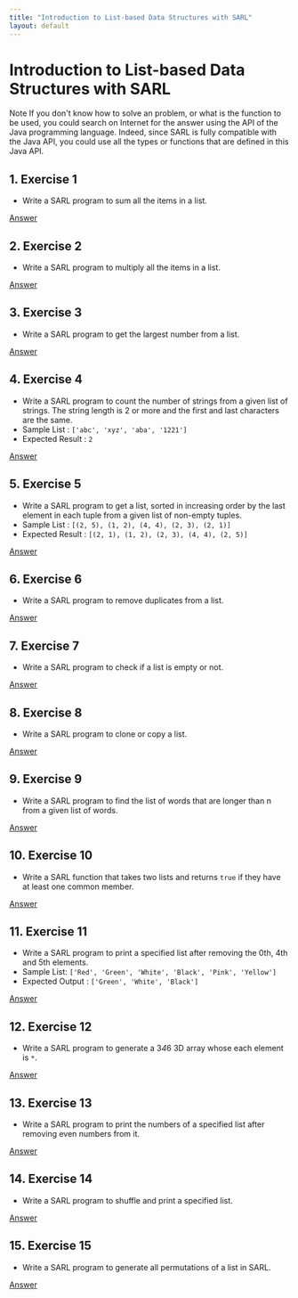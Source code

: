 ```yaml
---
title: "Introduction to List-based Data Structures with SARL"
layout: default
---
```


# Introduction to List-based Data Structures with SARL

<script>
function exerciseToggle(id) {
    var x = document.getElementById('exercise' + id.toString());
    if (x.style.display === "none") {
        x.style.display = "block";
    } else {
        x.style.display = "none";
    }
}
</script>

<p markdown="1"><span class="label label-info">Note</span> If you don't know how to solve an problem, or what is the function to be used, you could search on Internet for the answer using the API of the Java programming language. Indeed, since SARL is fully compatible with the Java API, you could use all the types or functions that are defined in this Java API.</p>

## 1. Exercise 1

* Write a SARL program to sum all the items in a list.

<a href="javascript:exerciseToggle(1)">Answer</a>
<div id="exercise1" style="display:none;">
Two answers are possible. Answer #1 is:
<pre><code class="language-sarl">
import java.util.List
class Solution1 {
	static def sum(list : List<? extends Number>) : Number {
		var s = 0.0
		for (e : list) {
			s += e
		}
		return s
	}
}
</code></pre>

Answer #2 is:
<pre><code class="language-sarl">
import java.util.List
class Solution2 {
	static def sum(list : List<? extends Number>) : Number {
		list.reduce[accumulator, current | accumulator.doubleValue + current.doubleValue]
	}
}
</code></pre>

</div>

## 2. Exercise 2

* Write a SARL program to multiply all the items in a list.

<a href="javascript:exerciseToggle(2)">Answer</a>
<div id="exercise2" style="display:none;">
Two answers are possible. Answer #1 is:
<pre><code class="language-sarl">
import java.util.List	
class Solution1 {
	static def mul(list : List<? extends Number>) : Number {
		var s = 0.0
		for (e : list) {
			s *= e
		}
		return s
	}
}
</code></pre>

Answer #2 is:
<pre><code class="language-sarl">
import java.util.List	
class Solution2 {
	static def mul(list : List<? extends Number>) : Number {
		list.reduce[accumulator, current | accumulator.doubleValue * current.doubleValue]
	}
}
</code></pre>

</div>

## 3. Exercise 3

* Write a SARL program to get the largest number from a list.

<a href="javascript:exerciseToggle(3)">Answer</a>
<div id="exercise3" style="display:none;">
Two answers are possible. Answer #1 is:
<pre><code class="language-sarl">
import java.util.List	
class Solution1 {
	static def maxValue(list : List<? extends Number>) : Number {
		var m : Number = null
		for (e : list) {
			if (m === null || m < e) {
				m = e
			}
		}
		return m
	}
}
</code></pre>

Answer #2 is:
<pre><code class="language-sarl">
import java.util.List
class Solution2 {
	static def maxValue(list : List<? extends Number>) : Number {
		list.max[a, b | a <=> b]
	}
}
</code></pre>

</div>

## 4. Exercise 4

* Write a SARL program to count the number of strings from a given list of strings. The string length is 2 or more and the first and last characters are the same.
* Sample List : `['abc', 'xyz', 'aba', '1221']`
* Expected Result : `2`

<a href="javascript:exerciseToggle(4)">Answer</a>
<div id="exercise4" style="display:none;">
Two answers are possible. Answer #1 is:
<pre><code class="language-sarl">
import java.util.List	
class Solution1 {
	static var original = #['abc', 'xyz', 'aba', '1221']
	static def countStrings(list : List<String>) : int {
		var n = 0
		for (s : list) {
			if (s.length >= 2 && s.charAt(0) == s.charAt(s.length - 1)) {
				n++
			}
		}
		return n
	}
	static def main : void {
		println(countStrings(original))
	}
}
</code></pre>

Answer #2 is:
<pre><code class="language-sarl">
import java.util.List
class Solution2 {
	static var original = #['abc', 'xyz', 'aba', '1221']
	static def countStrings(list : List<String>) : int {
		list.filter[it.length >= 2 && it.charAt(0) == it.charAt(it.length - 1)].size
	}
	static def main : void {
		println(countStrings(original))
	}
}
</code></pre>

</div>

## 5. Exercise 5

* Write a SARL program to get a list, sorted in increasing order by the last element in each tuple from a given list of non-empty tuples.
* Sample List : `[(2, 5), (1, 2), (4, 4), (2, 3), (2, 1)]`
* Expected Result : `[(2, 1), (1, 2), (2, 3), (4, 4), (2, 5)]`

<a href="javascript:exerciseToggle(5)">Answer</a>
<div id="exercise5" style="display:none;">
<pre><code class="language-sarl">
import java.util.List	
class Solution {
	static var original = #[#[2, 5], #[1, 2], #[4, 4], #[2, 3], #[2, 1]]
	static def main : void {
		var result = original.sortWith[a, b | 
			a.get(1) <=> b.get(1)
		]
		println(result)
	}
}
</code></pre>

</div>

## 6. Exercise 6

* Write a SARL program to remove duplicates from a list.

<a href="javascript:exerciseToggle(6)">Answer</a>
<div id="exercise6" style="display:none;">
<pre><code class="language-sarl">
import java.util.List	
class Solution {
	static def remove_duplicates(list : List<?>) {
		var result = newArrayList
		for (e : list) {
			if (!result.contains(e)) {
				result += e
			}
		}
		return result
	}
}
</code></pre>

</div>

## 7. Exercise 7

* Write a SARL program to check if a list is empty or not.

<a href="javascript:exerciseToggle(7)">Answer</a>
<div id="exercise7" style="display:none;">
<pre><code class="language-sarl">
import java.util.List	
class Solution {
	static def enquiry(list : List<?>) {
		list.size === 0
	}
}
</code></pre>

</div>

## 8. Exercise 8

* Write a SARL program to clone or copy a list.

<a href="javascript:exerciseToggle(8)">Answer</a>
<div id="exercise8" style="display:none;">
<pre><code class="language-sarl">
import java.util.List	
class Solution {
	static def copy(list : List<?>) {
		var cp = newArrayList
		cp.addAll(list)
		return cp
	}
}
</code></pre>

</div>

## 9. Exercise 9

* Write a SARL program to find the list of words that are longer than n from a given list of words.

<a href="javascript:exerciseToggle(9)">Answer</a>
<div id="exercise9" style="display:none;">
Two answers are possible. Answer #1 is:
<pre><code class="language-sarl">
import java.util.List
class Solution1 {
	static def words(list : List<String>, n : int) {
		var cp = newArrayList
		for (e : list) {
			if (e.length > n) {
				cp += e
			}
		}
		return cp
	}
}
</code></pre>

Answer #2 is:
<pre><code class="language-sarl">
import java.util.List
class Solution2 {
	static def words(list : List<String>, n : int) {
		list.filter[it.length > n].toList
	}
}
</code></pre>

</div>

## 10. Exercise 10

* Write a SARL function that takes two lists and returns `true` if they have at least one common member.

<a href="javascript:exerciseToggle(10)">Answer</a>
<div id="exercise10" style="display:none;">
Two answers are possible. Answer #1 is:
<pre><code class="language-sarl">
import java.util.List	
class Solution1 {
	static def common(list1 : List<?>, list2 : List<?>) {
		for (e : list1) {
			if (list2.contains(e)) {
				return true
			}
		}
		return false
	}
}
</code></pre>

Answer #2 is:
<pre><code class="language-sarl">
import java.util.List
class Solution2 {
	static def words(list1 : List<String>, list2 : List<?>) {
		list1.exists[list2.contains(it)]
	}
}
</code></pre>

</div>

## 11. Exercise 11

* Write a SARL program to print a specified list after removing the 0th, 4th and 5th elements.
* Sample List: `['Red', 'Green', 'White', 'Black', 'Pink', 'Yellow']`
* Expected Output : `['Green', 'White', 'Black']`

<a href="javascript:exerciseToggle(11)">Answer</a>
<div id="exercise11" style="display:none;">
<pre><code class="language-sarl">
class Solution {
	static var original = #['Red', 'Green', 'White', 'Black', 'Pink', 'Yellow']
	static def main : void {
		original.remove(5)
		original.remove(4)
		original.remove(0)
		println(original)
	}
}
</code></pre>

</div>

## 12. Exercise 12

* Write a SARL program to generate a 3*4*6 3D array whose each element is `*`.

<a href="javascript:exerciseToggle(12)">Answer</a>
<div id="exercise12" style="display:none;">
Two answers are possible. Answer #1 is:
<pre><code class="language-sarl">
class Solution1 {
	static def main : void {
		var result = newArrayList
		for (a : 1..3) {
			var dim2 = newArrayList
			for (b : 1..4) {
				var dim3 = newArrayList
				for (c : 1..6) {
					dim3 += '*'
				}
				dim2 += dim3
			}
			result += dim2
		}
		println(result)
	}
}
</code></pre>

Answer #2 is:
<pre><code class="language-sarl">
import java.util.List
class Solution2 {
	static def main : void {
		var result = (1..3).map[
			(1..4).map[
				(1..6).map['*'].toList
			].toList
		].toList
		println(result)
	}
}
</code></pre>

</div>

## 13. Exercise 13

* Write a SARL program to print the numbers of a specified list after removing even numbers from it.

<a href="javascript:exerciseToggle(13)">Answer</a>
<div id="exercise13" style="display:none;">
Two answers are possible. Answer #1 is:
<pre><code class="language-sarl">
import java.util.List
class Solution1 {
	static def remove_even(list : List<Integer>) : List<Integer> {
		var nlist = newArrayList
		for (e : list) {
			if ((e % 2) != 0) {
				nlist += e
			}
		}
		return nlist
	}
}
</code></pre>

Answer #2 is:
<pre><code class="language-sarl">
import java.util.List
class Solution2 {
	static def remove_even(list : List<Integer>) : List<Integer> {
		list.filter[(it % 2) != 0].toList
	}
}
</code></pre>

</div>

## 14. Exercise 14

* Write a SARL program to shuffle and print a specified list.

<a href="javascript:exerciseToggle(14)">Answer</a>
<div id="exercise14" style="display:none;">
<pre><code class="language-sarl">
import static extension java.util.Collections.shuffle
class Solution {
	static var original = #['Red', 'Green', 'White', 'Black', 'Pink', 'Yellow']
	static def main : void {
		original.shuffle
		println(original)
	}
}
</code></pre>

</div>

## 15. Exercise 15

* Write a SARL program to generate all permutations of a list in SARL.  

<a href="javascript:exerciseToggle(15)">Answer</a>
<div id="exercise15" style="display:none;">
<pre><code class="language-sarl">
import java.util.List
class Solution {
	static def swap(elements : Object[], index0 : int, index1 : int) : void {
		var tmp = elements.get(index0)
		elements.set(index0, elements.get(index1))
		elements.set(index1, tmp);
	}
	static def permuts(list : List<Object>) : List<List<Object>> {
		var permuts = newArrayList
		permuts.add(list.immutableCopy)
		if (list.size > 1) {
			var elements = list.toArray
			var indexes = newIntArrayOfSize(list.size)
			var i = 0
			while (i < list.size) {
			    if (indexes.get(i) < i) {
			       swap(elements, if (i % 2 == 0) 0 else indexes.get(i), i)
					permuts.add(newArrayList(elements))
			       indexes.set(i, indexes.get(i) + 1);
			       i = 0
			    } else {
			       indexes.set(i, 0)
			       i++
			    }
			}
		}
		return permuts
	}
}
</code></pre>

</div>

## 16. Exercise 16

* Write a SARL program to calculate the difference between the two lists.  

<a href="javascript:exerciseToggle(16)">Answer</a>
<div id="exercise16" style="display:none;">
<pre><code class="language-sarl">
import java.util.List
class Solution {
	static def difference(a : List<Object>, b : List<Object>) : List<Object> {
		var diff = newArrayList
		for (element : a) {
			if (!b.contains(element)) {
				diff += element
			}
		}
		return diff
	}
}
</code></pre>

</div>

## 17. Exercise 17

* Write a SARL program to access the index of a list.
* Sample Input: `[5, 15, 35, 8, 98]`
* Sample Output:

```text
0 5
1 15
2 35
3 8
4 98
```

<a href="javascript:exerciseToggle(17)">Answer</a>
<div id="exercise17" style="display:none;">
Three answers are possible. Answer #1 is:
<pre><code class="language-sarl">
class Solution1 {
	static var original = #[5, 15, 35, 8, 98]
	static def main : void {
		var i = 0
		for (element : original) {
			println(i + " " + element)
			i++
		}
	}
}
</code></pre>

Answer #2 is:
<pre><code class="language-sarl">
class Solution2 {
	static var original = #[5, 15, 35, 8, 98]
	static def main : void {
		for (var i = 0; i < original.size; i++) {
			println(i + " " + original.get(i))
		}
	}
}
</code></pre>

Answer #3 is:
<pre><code class="language-sarl">
class Solution3 {
	static var original = #[5, 15, 35, 8, 98]
	static def main : void {
		original.forEach [element, index |
			println(index + " " + element)
		]
	}
}
</code></pre>

</div>


## 18. Exercise 18

* Write a SARL program to convert a list of characters into a string.  

<a href="javascript:exerciseToggle(18)">Answer</a>
<div id="exercise18" style="display:none;">
Three answers are possible. Answer #1 is:
<pre><code class="language-sarl">
import java.util.List
class Solution1 {
	static var original : List<Character> = #['h', 'e', 'l', 'l', 'o']
	static def main : void {
		var str = ""
		for (c : original) {
			str += c
		}
		println(str)
	}
}
</code></pre>

Answer #2 is:
<pre><code class="language-sarl">
import java.util.List
class Solution2 {
	static var original : List<Character> = #['h', 'e', 'l', 'l', 'o']
	static def main : void {
		var str_buffer = new StringBuilder
		for (c : original) {
			str_buffer.append(c)
		}
		var str = str_buffer.toString
		println(str)
	}
}
</code></pre>

Answer #3 is:
<pre><code class="language-sarl">
import java.util.List
class Solution3 {
	static var original : List<Character> = #['h', 'e', 'l', 'l', 'o']
	static def main : void {
		var str = original.join("")
		println(str)
	}
}
</code></pre>

</div>

## 19. Exercise 19

* Write a SARL program to find the index of an item in a specified list.  

<a href="javascript:exerciseToggle(19)">Answer</a>
<div id="exercise19" style="display:none;">
Two answers are possible. Answer #1 is:
<pre><code class="language-sarl">
import java.util.List
class Solution1 {
	static var original : List<Character> = #['h', 'e', 'l', 'l', 'o']
	static def findIndexOf(list : List<?>, element : Object) : int {
		var i = 0
		for (elt : list) {
			if (elt == element) {
				return i
			}
			i++
		}
		return -1
	}
	static def main : void {
		println(original.findIndexOf('h'))
		println(original.findIndexOf('e'))
		println(original.findIndexOf('l'))
		println(original.findIndexOf('o'))
	}
}
</code></pre>

Answer #2 is:
<pre><code class="language-sarl">
import java.util.List
class Solution2 {
	static var original : List<Character> = #['h', 'e', 'l', 'l', 'o']
	static def main : void {
		println(original.indexOf('h'))
		println(original.indexOf('e'))
		println(original.indexOf('l'))
		println(original.indexOf('o'))
	}
}
</code></pre>

</div>


## 20. Exercise 20

* Write a SARL program to flatten a shallow list.
* Sample Input: `[[4], [0, 658, 4, 6], [1, 2, 3]]`
* Expected Output: `[4, 0, 658, 4, 6, 1, 2, 3]`

<a href="javascript:exerciseToggle(20)">Answer</a>
<div id="exercise20" style="display:none;">
Three answers are possible. Answer #1 is:
<pre><code class="language-sarl">
import java.util.List
class Solution1 {
	static var original = #[#[4], #[0, 658, 4, 6], #[1, 2, 3]]
	static def flattenList(list : List<List<Integer>>) : List<Integer> {
		var output = newArrayList
		for (sublist : list) {
			for (element : sublist) {
				output += element
			}
		}
		return output
	}
	static def main : void {
		println(original.flattenList)
	}
}
</code></pre>

Answer #2 is:
<pre><code class="language-sarl">
import java.util.List
class Solution2 {
	static var original = #[#[4], #[0, 658, 4, 6], #[1, 2, 3]]
	static def flattenList(list : List<List<Integer>>) : List<Integer> {
		var output = newArrayList
		for (sublist : list) {
			output += sublist
		}
		return output
	}
	static def main : void {
		println(original.flattenList)
	}
}
</code></pre>

Answer #3 is:
<pre><code class="language-sarl">
import java.util.List
class Solution3 {
	static var original = #[#[4], #[0, 658, 4, 6], #[1, 2, 3]]
	static def main : void {
		println(original.flatten.toList)
	}
}
</code></pre>

</div>

## 21. Exercise 21

* Write a SARL program to append a list to the second list.  

<a href="javascript:exerciseToggle(21)">Answer</a>
<div id="exercise21" style="display:none;">
Two answers are possible. Answer #1 is:
<pre><code class="language-sarl">
class Solution1 {
	static var original1 = #[1, 45, 8, 6, 1]
	static var original2 = #[457, -1, 5]
	static def main : void {
		for (c : original2) {
			original1 += c
		}
		println(original1)
	}
}
</code></pre>

Answer #2 is:
<pre><code class="language-sarl">
class Solution2 {
	static var original1 = #[1, 45, 8, 6, 1]
	static var original2 = #[457, -1, 5]
	static def main : void {
		original1 += original2
		println(original1)
	}
}
</code></pre>

</div>

## 22. Exercise 22

* Write a SARL program to select an item randomly from a list.  

<a href="javascript:exerciseToggle(22)">Answer</a>
<div id="exercise22" style="display:none;">
<pre><code class="language-sarl">
import java.util.Random
class Solution {
	static var original = #[1, 45, 8, 6, 1]
	static def main : void {
		var random = new Random
		var element = original.get(random.nextInt(original.size))
		println(element)
	}
}
</code></pre>

</div>

## 23. Exercise 23

* Write a SARL program to check whether two lists are circularly identical.

* Input 1:

```text
list1 = [10, 10, 0, 0, 10]
list2 = [10, 10, 10, 0, 0]
```

* Output 1: `true`
* Input 2:

```text
list1 = [10, 10, 0, 10, 0]
list2 = [10, 10, 10, 0, 0]
```

* Output 2: `false`

<a href="javascript:exerciseToggle(23)">Answer</a>
<div id="exercise23" style="display:none;">
<pre><code class="language-sarl">
import java.util.List
class Solution {
	static var list1 = #[10, 10, 0, 0, 10]
	static var list2 = #[10, 10, 10, 0, 0]
	static def circularly_identical(list1 : List<Integer>, list2 : List<Integer>) : boolean {
		// doubling list
		var list3 = newArrayList(list1)
	    list3.addAll(list1)
		// traversal in twice of list1
		for (x : 0..<list1.size) {
			var z = 0
			// check if list2 == list1 circularly
	        for (y : x..<(x + list1.size)) {
	            if (list2.get(z) == list3.get(y)) {
	            	z += 1
	            } else {
	            	break
	            }
	        }
	             
			// if all n elements are same circularly
			if (z == list1.size) {
				return true
			}
		}
	    return false
	}
  
	static def main : void {
		println(circularly_identical(list1, list2))
	}
}
</code></pre>

</div>

## 24. Exercise 24

* Write a SARL program to find the second smallest number in a list.  

<a href="javascript:exerciseToggle(24)">Answer</a>
<div id="exercise24" style="display:none;">
Two answers are possible. Answer #1 is:
<pre><code class="language-sarl">
class Solution1 {
	static var original = #[1, 45, -45, 2, 987]
	static def main : void {
		var smaller : Integer = null
		for (c : original) {
			if (smaller === null || c < smaller) {
				smaller = c
			}
		}
		var secondSmaller : Integer = null
		for (c : original) {
			if (c > smaller && (smaller === null || c < secondSmaller)) {
				secondSmaller = c
			}
		}
		println(secondSmaller)
	}
}
</code></pre>

Answer #2 is:
<pre><code class="language-sarl">
class Solution2 {
	static var original = #[1, 45, -45, 2, 987]
	static def main : void {
		var smaller = original.min
		var secondSmaller = original.filter[it > smaller].min
		println(secondSmaller)
	}
}
</code></pre>

</div>

## 25. Exercise 25

* Write a SARL program to get unique values from a list.  

<a href="javascript:exerciseToggle(25)">Answer</a>
<div id="exercise25" style="display:none;">
Two answers are possible. Answer #1 is:
<pre><code class="language-sarl">
import java.util.List
class Solution1 {
	static var original = #[1, 45, -45, 1, 2, 987, 45]
	static def get_uniq(list : List<Integer>) : List<Integer> {
		var uniq = newArrayList
		for (c : list) {
			if (!uniq.contains(c)) {
				uniq += c
			}
		}
		return uniq
	}
	static def main : void {
		println(get_uniq(original))
	}
}
</code></pre>

Answer #2 is:
<pre><code class="language-sarl">
import java.util.List
class Solution2 {
	static var original = #[1, 45, -45, 1, 2, 987, 45]
	static def get_uniq(list : List<Integer>) : List<Integer> {
		var uniq = newTreeSet(null)
		uniq.addAll(list)
		return uniq.toList
	}
	static def main : void {
		println(get_uniq(original))
	}
}
</code></pre>

</div>

## 26. Exercise 26

* Write a SARL program to get the frequency of elements in a list.  

<a href="javascript:exerciseToggle(26)">Answer</a>
<div id="exercise26" style="display:none;">
<pre><code class="language-sarl">
import java.util.List
import java.util.Map
class Solution {
	static var original = #[1, 45, -45, 1, 2, 987, 45]
	static def frequency(list : List<T>) : Map<T, Integer> with T {
		var map = newHashMap
		for (c : list) {
			var n = map.getOrDefault(c, 0)
			map.put(c, n + 1)
		}
		return map
	}
	static def main : void {
		println(frequency(original))
	}
}
</code></pre>

</div>

## 27. Exercise 27

* Write a SARL program to check whether a list contains a sublist.  

<a href="javascript:exerciseToggle(27)">Answer</a>
<div id="exercise27" style="display:none;">
<pre><code class="language-sarl">
import java.util.List
class Solution {
	static var original = #[1, 45, -45, 1, 2, 987, 45]
	static def is_sublist(list : List<Integer>, search_for : List<Integer>) : boolean {
		if (search_for.isEmpty) {
			return true
		}
		if (search_for.size > list.size) {
			return false
		}
		for (i : 0..<list.size) {
			if (list.get(i) == search_for.get(0)) {
				var n = 1
				while ((n < search_for.size) && (list.get(i + n) == search_for.get(n))) {
					n++
				}
				if (n == search_for.size) {
					return true
				}
			}
		}
		return false
	}
	static def main : void {
		println(is_sublist(original, #[1, 2, 987]))
		println(is_sublist(original, #[1, 987, 2]))
	}
}
</code></pre>

</div>

## 28. Exercise 28

* Write a SARL program that uses the Sieve of Eratosthenes method to compute prime numbers up to a specified number.

<p markdown="1"><span class="label label-info">Note</span> In mathematics, the sieve of Eratosthenes, one of a number of prime number sieves, is a simple, ancient algorithm for finding all prime numbers up to any given limit.</p>

<a href="javascript:exerciseToggle(28)">Answer</a>
<div id="exercise28" style="display:none;">
Two answers are possible. Answer #1 is:
<pre><code class="language-sarl">
import java.util.BitSet
import java.util.List
class Solution1 {
	static def sieve_of_eratosthenes(num : int) {
		var prime = newArrayList
		for (i : 0..num) {
			prime += true
		}
		var p = 2
		while (p * p <= num) {
			// If prime[p] is not changed, then it is a prime
			if (prime.get(p)) {
				// Updating all multiples of p
				for (var i = p * p; i <= num; i += p) {
					prime.set(i, false)
				}
			}
			p += 1
		}
		// Print all prime numbers
		for (p2 : 2..num) {
			if (prime.get(p2)) {
    			println(p2)
    		}
    	}
	}
	static def main : void {
		sieve_of_eratosthenes(10)
		sieve_of_eratosthenes(20)
	}
}
</code></pre>

Answer #2 is:
<pre><code class="language-sarl">
import java.util.BitSet
import java.util.List
class Solution2 {
	static def sieve_of_eratosthenes(num : int) {
		var prime = new BitSet(num)
		var p = 2
		while (p * p <= num) {
			// If prime[p] is not changed, then it is a prime
			if (!prime.get(p)) {
				// Updating all multiples of p
				for (var i = p * p; i <= num; i += p) {
					prime.set(i)
				}
			}
			p += 1
		}
		// Print all prime numbers
		for (i : 2..num) {
			if (!prime.get(i)) {
				println(i)
			}
		}
	}
	static def main : void {
		sieve_of_eratosthenes(10)
		sieve_of_eratosthenes(20)
	}
}
</code></pre>

</div>

## 29. Exercise 29

* Write a SARL program to create a list by concatenating a given list with a range from 1 to n.  
* Sample list: `['p', 'q']`
* n = 5
* Sample Output: `['p1', 'q1', 'p2', 'q2', 'p3', 'q3', 'p4', 'q4', 'p5', 'q5']`

<a href="javascript:exerciseToggle(29)">Answer</a>
<div id="exercise29" style="display:none;">
<pre><code class="language-sarl">
import java.util.List
class Solution {
	static def concat(list : List<String>, num : int) : List<String> {
		var new_list = newArrayList
		for (element : list) {
			for (i : 1..num) {
				new_list += element + i
			}
		}
		return new_list
	}
	static def main : void {
		println(concat(#['p', 'q'], 5))
	}
}
</code></pre>

</div>

## 30. Exercise 30

* Write a SARL program to find common items in two lists.  

<a href="javascript:exerciseToggle(30)">Answer</a>
<div id="exercise30" style="display:none;">
<pre><code class="language-sarl">
import java.util.List
class Solution {
	static def common(list1 : List<Integer>, list2 : List<Integer>) : List<Integer> {
		var common_list = newArrayList
		for (element : list1) {
			if (list2.contains(element)) {
				common_list += element
			}
		}
		return common_list
	}
	static def main : void {
		println(common(#[1, 2, 4, 6], #[2, 34, 6, 122]))
	}
}
</code></pre>

</div>

## 31. Exercise 31

* Write a SARL program to change the position of every n-th value to the (n+1)th in a list.  
* Sample list: `[0,1,2,3,4,5]`
* Expected Output: `[1, 0, 3, 2, 5, 4]`

<a href="javascript:exerciseToggle(31)">Answer</a>
<div id="exercise31" style="display:none;">
<pre><code class="language-sarl">
import java.util.List
class Solution {
	static def change(list : List<Integer>) : List<Integer> {
		var new_list = newArrayList
		for (var i = 0; i < list.size; i += 2) {
			var tmp = list.get(i)
			list.set(i, list.get(i + 1))
			list.set(i + 1, tmp)
		}
		return new_list
	}
	static def main : void {
		println(change(#[0,1,2,3,4,5]))
	}
}
</code></pre>

</div>

## 32. Exercise 32

* Write a SARL program to convert a list of multiple integers into a single integer.  
* Sample list: `[11, 33, 50]`
* Expected Output: `113350`

<a href="javascript:exerciseToggle(32)">Answer</a>
<div id="exercise32" style="display:none;">
<pre><code class="language-sarl">
import java.util.List
class Solution {
	static def diz(n : int) : int {
		var d = 1
		while (n > d) {
			d *= 10
		}
		return d
	}
	static def merge(list : List<Integer>) : Integer {
		var result = 0
		for (element : list) {
			result *= diz(element)
			result += element
		}
		return result
	}
	static def main : void {
		println(merge(#[11, 33, 50]))
	}
}
</code></pre>

</div>

## 33. Exercise 33

* Write a SARL program to split a list based on the first character of a word.
* Sample Input:

```text
['be', 'have', 'do', 'say', 'get', 'make', 'go', 'know', 'take', 'see', 'come', 'think',
 'look', 'want', 'give', 'use', 'find', 'tell', 'ask', 'work', 'seem', 'feel',
 'leave', 'call']
```

* Expected Output:

```text
{ 'a': ['ask'],
  'b': ['be'],
  'c': ['come', 'call'],
  'd': ['do'],
  'f': ['find', 'feel'],
  'g': ['get', 'go', 'give'],
  'h': ['have'],
  'k': ['know'],
  'l': ['look', 'leave'],
  'm': ['make'],
  's': ['say', 'see', 'seem'],
  't': ['take', 'think', 'tell'],
  'u': ['use'],
  'w': ['want', 'work']
}
```

<a href="javascript:exerciseToggle(33)">Answer</a>
<div id="exercise33" style="display:none;">
Two answers are possible. Answer #1 is:
<pre><code class="language-sarl">
import java.util.List
import java.util.Map
class Solution1 {
	static var original = #[
		'be', 'have', 'do', 'say', 'get', 'make',
		'go', 'know', 'take', 'see', 'come', 'think',
		'look', 'want', 'give', 'use', 'find',
		'tell', 'ask', 'work', 'seem', 'feel',
		'leave', 'call']
	static def split_by_letter(words : List<String>) : Map<Character, List<String>> {
		var map : Map<Character, List<String>> = newHashMap
		for (word : words) {
			var letter = word.charAt(0)
			var list = map.computeIfAbsent(letter, [newArrayList])
			list += word
		}
		return map
	} 
	static def main : void {
		println(split_by_letter(original))
	}
}
</code></pre>

Answer #2 is:
<pre><code class="language-sarl">
import java.util.List
import java.util.Map
class Solution2 {
	static var original = #[
		'be', 'have', 'do', 'say', 'get', 'make',
		'go', 'know', 'take', 'see', 'come', 'think',
		'look', 'want', 'give', 'use', 'find',
		'tell', 'ask', 'work', 'seem', 'feel',
		'leave', 'call']
	static def split_by_letter(words : List<String>) : Map<Character, List<String>> {
		return words.groupBy[it.charAt(0)]
	} 
	static def main : void {
		println(split_by_letter(original))
	}
}
</code></pre>

</div>

## 34. Exercise 34

* Write a SARL program to create multiple lists.  
* Sample Input: `1..10`
* Expected Output: `{'1': [], '8': [], '14': [], '5': [], '17': [], '9': [], '2': [], '7': [], '16': [], '19': [], '4': [], '18': 
[], '13': [], '3': [], '15': [], '11': [], '20': [], '6': [], '12': [], '10': []}`

<a href="javascript:exerciseToggle(34)">Answer</a>
<div id="exercise34" style="display:none;">
Two answers are possible. Answer #1 is:
<pre><code class="language-sarl">
class Solution1 {
	static def main : void {
		var result = newHashMap
		for (i : 1..10) {
			result.computeIfAbsent(i) [newArrayList]
		}
		println(result)
	}
}
</code></pre>

Answer #2 is:
<pre><code class="language-sarl">
class Solution2 {
	static def main : void {
		var result = (1..10).toInvertedMap[newArrayList]
		println(result)
	}
}
</code></pre>

</div>

## 35. Exercise 35

* Write a SARL program to convert a pair of values into a sorted unique array.  
* Original List:  `[(1, 2), (3, 4), (1, 2), (5, 6), (7, 8), (1, 2), (3, 4), (3, 4), (7, 8), (9, 10)]`
* Sorted Unique Data: `[1, 2, 3, 4, 5, 6, 7, 8, 9, 10]`

<a href="javascript:exerciseToggle(35)">Answer</a>
<div id="exercise35" style="display:none;">
Three answers are possible. Answer #1 is:
<pre><code class="language-sarl">
class Solution1 {
	static var original = #[
		#[1, 2], #[3, 4], #[1, 2], #[5, 6], #[7, 8],
		#[1, 2], #[3, 4], #[3, 4], #[7, 8], #[9, 10]
	]
	static def main : void {
		var result = newArrayList
		for (tuple : original) {
			for (element : tuple) {
				if (!result.contains(element)) {
					result += element
				}
			}
		}
		println(result)
	}
}
</code></pre>

Answer #2 is:
<pre><code class="language-sarl">
class Solution2 {
	static var original = #[
		#[1, 2], #[3, 4], #[1, 2], #[5, 6], #[7, 8],
		#[1, 2], #[3, 4], #[3, 4], #[7, 8], #[9, 10]
	]
	static def main : void {
		var result = newTreeSet(null)
		for (tuple : original) {
			for (element : tuple) {
				result += element
			}
		}
		println(result)
	}
}
</code></pre>

Answer #3 is:
<pre><code class="language-sarl">
class Solution3 {
	static var original = #[
		#[1, 2], #[3, 4], #[1, 2], #[5, 6], #[7, 8],
		#[1, 2], #[3, 4], #[3, 4], #[7, 8], #[9, 10]
	]
	static def main : void {
		var result = newTreeSet(null)
		for (tuple : original) {
			result += tuple
		}
		println(result)
	}
}
</code></pre>

</div>

## 36. Exercise 36

* Write a SARL program to select the odd items from a list.  

<a href="javascript:exerciseToggle(36)">Answer</a>
<div id="exercise36" style="display:none;">
Two answers are possible. Answer #1 is:
<pre><code class="language-sarl">
class Solution1 {
	static var original = #[1, 2, 3, 4, 5, 6, 7, 8, 9, 10]
	static def main : void {
		var result = newArrayList
		for (value : original) {
			if ((value % 2) != 0) {
				result += value
			}
		}
		println(result)
	}
}
</code></pre>

Answer #2 is:
<pre><code class="language-sarl">
class Solution2 {
	static var original = #[1, 2, 3, 4, 5, 6, 7, 8, 9, 10]
	static def main : void {
		var result = original.filter[(it % 2) != 0].toList
		println(result)
	}
}
</code></pre>

</div>

## 37. Exercise 37

* Write a SARL program to insert an element before each element of a list.  

<a href="javascript:exerciseToggle(37)">Answer</a>
<div id="exercise37" style="display:none;">
<pre><code class="language-sarl">
import java.util.List
class Solution {
	static var original = #[1, 2, 3, 4, 5, 6, 7, 8, 9, 10]
	static def appendBefore(list : List<Integer>, prefix : Integer) : List<Integer> {
		var result = newArrayList
		for (element : list) {
			result += prefix
			result += element
		}
		return result
	}
	static def main : void {
		println(appendBefore(original, 34))
	}
}
</code></pre>

</div>

## 38. Exercise 38

* Write a SARL program to print nested lists (each list on a new line) using the `println()` function.  
* Sample Input: `[['assign1', 'assign2'], ['final', 'assign4'], ['exam', 'study']]`
* Expected Output:

```text
assign1 assign2
final assign4
exam study
```

<a href="javascript:exerciseToggle(38)">Answer</a>
<div id="exercise38" style="display:none;">
<pre><code class="language-sarl">
import java.util.List
class Solution {
	static var original = #[#['assign1', 'assign2'], #['final','assign4'], #['exam','study']]
	static def main : void {
		for (list : original) {
			if (!list.isEmpty) {
				var iter = list.iterator
				print(iter.next)
				while (iter.hasNext) {
					print(" " + iter.next)
				}
			}
			println
		}
	}
}
</code></pre>

</div>

## 39. Exercise 39

* Write a SARL program to convert a list to a list of maps.  
* Sample lists: `["Black", "Red", "Maroon", "Yellow"], ["#000000", "#FF0000", "#800000", "#FFFF00"]`
* Expected Output: `[{'color_name': 'Black', 'color_code': '#000000'}, {'color_name': 'Red', 'color_code': '#FF0000'}, {'color_name': 'Maroon', 'color_code': '#800000'}, {'color_name': 'Yellow', 'color_code': '#FFFF00'}]`

<a href="javascript:exerciseToggle(39)">Answer</a>
<div id="exercise39" style="display:none;">
<pre><code class="language-sarl">
class Solution {
	static var originalNames = #["Black", "Red", "Maroon", "Yellow"]
	static var originalColors = #["#000000", "#FF0000", "#800000", "#FFFF00"]
	static def main : void {
		var result = newArrayList
		var iter1 = originalNames.iterator
		var iter2 = originalColors.iterator
		while (iter1.hasNext && iter2.hasNext) {
			var map = newHashMap
			map.put('color_name', iter1.next)
			map.put('color_code', iter2.next)
			result += map
		}
		println(result)
	}
}
</code></pre>

</div>

## 40. Exercise 40

* Write a SARL program to split a list every Nth element.
* Sample list: `['a', 'b', 'c', 'd', 'e', 'f', 'g', 'h', 'i', 'j', 'k', 'l', 'm', 'n']`
* n = 5
* Expected Output: `[['a', 'd', 'g', 'j', 'm'], ['b', 'e', 'h', 'k', 'n'], ['c', 'f', 'i', 'l']]`

<a href="javascript:exerciseToggle(40)">Answer</a>
<div id="exercise40" style="display:none;">
<pre><code class="language-sarl">
import java.util.List
class Solution {
	static var original = #['a', 'b', 'c', 'd', 'e', 'f', 'g', 'h', 'i', 'j', 'k', 'l', 'm', 'n']
	static def split_at_n(list : List<String>, n : int) : List<List<String>> {
		var result = newArrayList
		var clist = newArrayList
		for (element : list) {
			if (clist.size == n) {
				result.add(clist)
				clist = newArrayList
			}
			clist += element
		}
		if (!clist.isEmpty) {
			result.add(clist)
		}
		return result
	}
	static def main : void {
		println(split_at_n(original, 5))
	}
}
</code></pre>

</div>

## 41. Exercise 41

* Write a SARL program to compute the difference between two lists.  
* Sample data: `a = ["red", "orange", "green", "blue", "white"]`, `b = ["black", "yellow", "green", "blue"]`
* Expected Output when `a` is passed before `b`: `['white', 'orange', 'red']`
* Expected Output when `b` is passed before `a`: `['black', 'yellow']`

<a href="javascript:exerciseToggle(41)">Answer</a>
<div id="exercise41" style="display:none;">
<pre><code class="language-sarl">
import java.util.List
class Solution {
	static var a = #["red", "orange", "green", "blue", "white"]
	static var b = #["black", "yellow", "green", "blue"]
	static def difference(list1 : List<String>, list2 : List<String>) : List<String> {
		var result = newArrayList
		for (element : list1) {
			if (!list2.contains(element)) {
				result += element
			}
		}
		return result
	}
	static def main : void {
		println(difference(a, b))
		println(difference(b, a))
	}
}
</code></pre>

</div>

## 42. Exercise 42

* Write a SARL program to replace the last element in a list with another list.  
* Sample data: `[1, 3, 5, 7, 9, 10]` and `[2, 4, 6, 8]`
* Expected Output: `[1, 3, 5, 7, 9, 2, 4, 6, 8]`

<a href="javascript:exerciseToggle(42)">Answer</a>
<div id="exercise42" style="display:none;">
<pre><code class="language-sarl">
import java.util.List
class Solution {
	static def replace_last(list1 : List<Integer>, list2 : List<Integer>) : List<Integer> {
		var result = newArrayList
		result += list1.subList(0, list1.size - 1)
		result += list2
		return result
	}
	static def main : void {
		println(replace_last(#[1, 3, 5, 7, 9, 10], #[2, 4, 6, 8]))
	}
}
</code></pre>

</div>

## 43. Exercise 43

* Write a SARL program to check whether the n-th element exists in a given list.  

<a href="javascript:exerciseToggle(43)">Answer</a>
<div id="exercise43" style="display:none;">
<pre><code class="language-sarl">
import java.util.List
class Solution {
	static def exist_in(list : List<Integer>, position : int) : boolean {
		0 <= position && position < list.size
	}
	static def main : void {
		println(exist_in(#[1, 3, 5, 7, 9, 10], 3))
		println(exist_in(#[1, 3, 5, 7, 9, 10], 8))
	}
}
</code></pre>

</div>

## 44. Exercise 44

* Write a SARL program to insert a given string at the beginning of all items in a list.  
* Sample list: `[1,2,3,4]`
* Input string: `emp`
* Expected output: `['emp1', 'emp2', 'emp3', 'emp4']`

<a href="javascript:exerciseToggle(44)">Answer</a>
<div id="exercise44" style="display:none;">
Two answers are possible. Answer #1 is:
<pre><code class="language-sarl">
import java.util.List
class Solution1 {
	static var original = #[1, 2, 3, 4]
	static def append_prefix(list : List<Integer>, prefix : String) : List<String> {
		var result = newArrayList
		for (element : list) {
			result += prefix + element
		}
		return result
	}
	static def main : void {
		println(append_prefix(original, "emp"))
	}
}
</code></pre>

Answer #2 is:
<pre><code class="language-sarl">
import java.util.List
class Solution2 {
	static var original = #[1, 2, 3, 4]
	static def append_prefix(list : List<Integer>, prefix : String) : List<String> {
		list.map[prefix + it].toList
	}
	static def main : void {
		println(append_prefix(original, "emp"))
	}
}
</code></pre>

</div>

## 45. Exercise 45

* Write a SARL program to iterate over two lists simultaneously.  

<a href="javascript:exerciseToggle(45)">Answer</a>
<div id="exercise45" style="display:none;">
Two answers are possible. Answer #1 is:
<pre><code class="language-sarl">
import java.util.List
import java.util.Iterator
class Solution1 {
	static var original1 = #[1, 2, 3]
	static var original2 = #['red', 'white', 'black']
	static def zip(list1 : List<?>, list2 : List<?>) : List<Object[]> {
		var result : List<Object[]> = newArrayList
		val iter1 = list1.iterator
		val iter2 = list2.iterator
		while (iter1.hasNext && iter2.hasNext) {
			result.add(#[iter1.next, iter2.next])
		}
		return result
	}
	static def main : void {
		for (tuple : zip(original1, original2)) {
			println(tuple)
		}
	}
}
</code></pre>

Answer #2 is:
<pre><code class="language-sarl">
import java.util.List
import java.util.Iterator
class Solution2 {
	static var original1 = #[1, 2, 3]
	static var original2 = #['red', 'white', 'black']
	static def zip(list1 : List<?>, list2 : List<?>) : Iterable<Object[]> {
		[
			val iter1 = list1.iterator
			val iter2 = list2.iterator
			new Iterator<Object[]> {
				def hasNext : boolean {
					iter1.hasNext && iter2.hasNext
				}
				def next : Object[] {
					var v1 = iter1.next
					var v2 = iter2.next
					return #[v1, v2]
				}
			}
		]
	}
	static def main : void {
		for (tuple : zip(original1, original2)) {
			println(tuple)
		}
	}
}
</code></pre>

</div>

## 46. Exercise 46

* Write a SARL program to flatten a given nested list structure.  
* Original list: `[0, 10, [20, 30], 40, 50, [60, 70, 80], [90, 100, 110, 120]]`
* Flatten list: `[0, 10, 20, 30, 40, 50, 60, 70, 80, 90, 100, 110, 120]`

<a href="javascript:exerciseToggle(46)">Answer</a>
<div id="exercise46" style="display:none;">
<pre><code class="language-sarl">
import java.util.List
class Solution {
	static var original = #[0, 10, #[20, 30], 40, 50, #[60, 70, 80], #[90, 100, 110, 120]]
	static def flatten_list(list : List<?>) : List<?> {
		var result = newArrayList
		for (element : list) {
			if (element instanceof Iterable) {
				result.addAll(element)
			} else {
				result += element
			}
		}
		return result
	}
	static def main : void {
		println(flatten_list(original))
	}
}
</code></pre>

</div>

## 47. Exercise 47

* Write a SARL program to remove consecutive (following each other continuously) duplicates (elements) from a given list.  
* Original list: `[0, 0, 1, 2, 3, 4, 4, 5, 6, 6, 6, 7, 8, 9, 4, 4]`
* After removing consecutive duplicates: `[0, 1, 2, 3, 4, 5, 6, 7, 8, 9, 4]`

<a href="javascript:exerciseToggle(47)">Answer</a>
<div id="exercise47" style="display:none;">
<pre><code class="language-sarl">
class Solution {
	static var original = #[0, 0, 1, 2, 3, 4, 4, 5, 6, 6, 6, 7, 8, 9, 4, 4]
	static def main : void {
		var result = newArrayList
		for (element : original) {
			if (result.isEmpty || element != result.get(result.size - 1)) {
				result += element
			}
		}
		println(result)
	}
}
</code></pre>

</div>

## 48. Exercise 48

* Write a SARL program to pack consecutive duplicates of a given list of elements into sublists.  
* Original list: `[0, 0, 1, 2, 3, 4, 4, 5, 6, 6, 6, 7, 8, 9, 4, 4]`
* After packing consecutive duplicates of the said list elements into sublists: `[[0, 0], [1], [2], [3], [4, 4], [5], [6, 6, 6], [7], [8], [9], [4, 4]]`

<a href="javascript:exerciseToggle(48)">Answer</a>
<div id="exercise48" style="display:none;">
<pre><code class="language-sarl">
import java.util.List
class Solution {
	static var original = #[0, 0, 1, 2, 3, 4, 4, 5, 6, 6, 6, 7, 8, 9, 4, 4]
	static def main : void {
		var result = newArrayList
		var pack : List<Integer> = null
		var prev : Integer = null
		for (element : original) {
			if (element != prev) {
				if (!pack.isNullOrEmpty) {
					result.add(pack)
				}
				pack = newArrayList
			}
			pack += element
			prev = element
		}
		if (!pack.isNullOrEmpty) {
			result.add(pack)
		}
		println(result)
	}
}
</code></pre>

</div>

## 49. Exercise 49

* Write a SARL program to insert an element at a specified position into a given list.  
* Original list: `[1, 1, 2, 3, 4, 4, 5, 1]`
* After inserting an element at kth position in the said list: `[1, 1, 12, 2, 3, 4, 4, 5, 1]`

<a href="javascript:exerciseToggle(48)">Answer</a>
<div id="exercise49" style="display:none;">
<pre><code class="language-sarl">
import java.util.List
class Solution {
	static var original = #[1, 1, 2, 3, 4, 4, 5, 1]
	static def insert_at(list : List<Integer>, position : int, element : Integer) : List<Integer> {
		var new_list = newArrayList
		new_list.addAll(list)
		if (position >= new_list.size) {
			new_list += element
		} else {
			new_list.add(position, element)
		}
		return new_list
	}
	static def main : void {
		println(insert_at(original, 3, 12))
	}
}
</code></pre>

</div>

## 50. Exercise 50

* Write a SARL program to extract a given number of randomly selected elements from a given list.  
* Original list: `[1, 1, 2, 3, 4, 4, 5, 1]`
* Selected 3 random numbers of the above list: `[4, 4, 1]`

<a href="javascript:exerciseToggle(50)">Answer</a>
<div id="exercise50" style="display:none;">
<pre><code class="language-sarl">
import java.util.List
import java.util.Random
class Solution {
	static var original = #[1, 1, 2, 3, 4, 4, 5, 1]
	static def extract_random(list : List<Integer>, n : int) : List<Integer> {
		var new_list = newArrayList
		if (n <= list.size) {
			new_list.addAll(list)
		} else {
			var random = new Random
			var selected = newHashSet
			for (i : 1..n) {
				var rnd = random.nextInt(list.size)
				while (!selected.add(rnd)) {
					rnd = random.nextInt(list.size)
				}
				new_list.add(list.get(rnd))
			}
		}
		return new_list
	}
	static def main : void {
		println(extract_random(original, 3))
	}
}
</code></pre>

</div>

## 51. Exercise 51

* Write a SARL program to generate combinations of n distinct objects taken from the elements of a given list.
* Original list: `[1, 2, 3, 4, 5, 6, 7, 8, 9]`
* Combinations of 2 distinct objects: `[1, 2] [1, 3] [1, 4] [1, 5] .... [7, 8] [7, 9] [8, 9]`

<a href="javascript:exerciseToggle(51)">Answer</a>
<div id="exercise51" style="display:none;">
<pre><code class="language-sarl">
class Solution {
	static var original = #[1, 2, 3, 4, 5, 6, 7, 8, 9]
	static def main : void {
		var result = newArrayList
		for (var i = 0; i < original.size - 1; i++) {
			var elt0 = original.get(i)
			for (var j = i + 1; j < original.size; j++) {
				var elt1 = original.get(j)
				result.add(#[elt0, elt1])
			}
		}
		println(result)
	}
}
</code></pre>

</div>


## 52. Exercise 52

* Write a SARL program to round every number in a given list of numbers and print the total sum multiplied by the length of the list.  
* Original list: `[22.4, 4.0, -16.22, -9.1, 11.0, -12.22, 14.2, -5.2, 17.5]`
* Result: `243`

<a href="javascript:exerciseToggle(52)">Answer</a>
<div id="exercise52" style="display:none;">
Two answers are posible. Answer #1 is:
<pre><code class="language-sarl">
class Solution1 {
	static var original = #[22.4, 4.0, -16.22, -9.1, 11.0, -12.22, 14.2, -5.2, 17.5]
	static def main : void {
		var sum = 0l
		for (element : original) {
			sum += Math::round(element)
		}
		println(sum * original.size)
	}
}
</code></pre>

Answer #2 is:
<pre><code class="language-sarl">
class Solution2 {
	static var original = #[22.4, 4.0, -16.22, -9.1, 11.0, -12.22, 14.2, -5.2, 17.5]
	static def main : void {
		var result = original.size * original.map[Math::floor(it)].reduce[accumulator, current| accumulator + current]
		println(result)
	}
}
</code></pre>

</div>

## 53. Exercise 53

* Write a SARL program to create a multidimensional list (lists of lists) with zeros. Multidimensional list: `[[0, 0], [0, 0], [0, 0]]`.

<a href="javascript:exerciseToggle(53)">Answer</a>
<div id="exercise53" style="display:none;">
<pre><code class="language-sarl">
import java.util.List
class Solution {
	static def create_multidimensional_list(a : int, b : int) : List<List<Integer>> {
		var list = newArrayList
		for (i : 1..a) {
			var sublist = newArrayList
			for (j : 1..b) {
				sublist += 0
			}
			list.add(sublist)
		}
		return list
	}
	static def main : void {
		println(create_multidimensional_list(3, 2))
	}
}
</code></pre>

</div>

## 54. Exercise 54

* Write a SARL program to read a square matrix from the command line and print the sum of the matrix's primary diagonal. Accept the size of the square matrix and elements for each column separated with a space (for every row) as input from the user.  
* Input the size of the matrix: 3

```text
2 3 4
4 5 6
3 4 7
```

* Sum of matrix primary diagonal: `14`

<a href="javascript:exerciseToggle(54)">Answer</a>
<div id="exercise54" style="display:none;">
<pre><code class="language-sarl">
import java.util.List
class Solution {
	static def input_matrix(args : String[]) : List<List<Integer>> {
		var n = args.get(0) as int
		var m = newArrayList
		var k = 1
		for (i : 1..n) {
			var row = newArrayList
			for (j : 1..n) {
				row.add(args.get(k) as int)
				k++
			}
			m.add(row)
		}
		return m
	}
	static def sum_diag(matrix : List<List<Integer>>) : int {
		var sum = 0
		for (i : 0..<matrix.size) {
			sum += matrix.get(i).get(i)
		}
		return sum
	}
	static def main(args : String*) : void {
		var matrix = input_matrix(args)
		var result = sum_diag(matrix)
		println(result)
	}
}
</code></pre>

</div>

## 55. Exercise 55

* Write a SARL program to Zip two given lists of lists.  
* Original lists:

```text
[[1, 3], [5, 7], [9, 11]]
[[2, 4], [6, 8], [10, 12, 14]]
```

* Zipped list: `[[1, 3, 2, 4], [5, 7, 6, 8], [9, 11, 10, 12, 14]]`

<a href="javascript:exerciseToggle(55)">Answer</a>
<div id="exercise55" style="display:none;">
<pre><code class="language-sarl">
import java.util.List
import java.util.Iterator
class Solution {
	static var original1 = #[#[1, 3], #[5, 7], #[9, 11]]
	static var original2 = #[#[2, 4], #[6, 8], #[10, 12, 14]]
	static def zip(list1 : List<List<Integer>>, list2 : List<List<Integer>>) : List<List<Integer>> {
		var iter1 = list1.iterator
		var iter2 = list2.iterator
		var result = newArrayList
		while (iter1.hasNext && iter2.hasNext) {
			var sublist = newArrayList
			sublist.addAll(iter1.next)
			sublist.addAll(iter2.next)
			result.add(sublist)
		}
		if (iter1.hasNext) {
			do {
				result.add(iter1.next)
			} while (iter1.hasNext)
		} else if (iter2.hasNext) {
			do {
				result.add(iter2.next)
			} while (iter2.hasNext)
		}
		return result
	}
	static def main : void {
		var result = zip(original1, original2)
		println(result)
	}
}
</code></pre>

</div>

## 56. Exercise 56

* Write a SARL program to extract specified number of elements from a given list, which follows each other continuously.  
* Original list: `[1, 1, 3, 4, 4, 5, 6, 7]`
* Extract 2 number of elements from the said list which follows each other continuously: `[1, 4]`
* Original list: `[0, 1, 2, 3, 4, 4, 4, 4, 5, 7]`
* Extract 4 number of elements from the said list which follows each other continuously: `[4]`

<a href="javascript:exerciseToggle(56)">Answer</a>
<div id="exercise56" style="display:none;">
<pre><code class="language-sarl">
import java.util.List
class Solution {
	static var original = #[1, 1, 3, 4, 4, 5, 6, 7]
	static def isseq(list : List<Integer>, i : int, n : int) : boolean {
		var elt = list.get(i)
		for (var j = i + 1; j < n; j++) {
			if (list.get(j) != elt) {
				return false
			}
		}
		return true
	}
	static def extract(list : List<Integer>, n : int) : List<Integer> {
		var result = newArrayList
		for (var i = 0; i <= list.size - n; i++) {
			if (isseq(list, i, n)) {
				result += list.get(i)
			}
		}
		return result
	}
	static def main : void {
		var result = extract(original, 2)
		println(result)
	}
}
</code></pre>

</div>

## 57. Exercise 57

* Write a SARL program to compute average of two given lists.  
* Original list:

```text
[1, 1, 3, 4, 4, 5, 6, 7]
[0, 1, 2, 3, 4, 4, 5, 7, 8]
```

* Average of two lists: `3.823529411764706`

<a href="javascript:exerciseToggle(57)">Answer</a>
<div id="exercise57" style="display:none;">
<pre><code class="language-sarl">
import java.util.List
class Solution {
	static var original1 = #[1, 1, 3, 4, 4, 5, 6, 7]
	static var original2 = #[0, 1, 2, 3, 4, 4, 5, 7, 8]
	static def average(lists : List<Integer>*) : double {
		var sum = 0.0
		var count = 0
		for (list : lists) {
			count += list.size
			for (elt : list) {
				sum += elt
			}
		}
		return sum / count
	}
	static def main : void {
		var result = average(original1, original2)
		println(result)
	}
}
</code></pre>

</div>


## 58. Exercise 58

* Write a SARL program to count integers in a given mixed list.  
* Original list: `[1, 'abcd', 3, 1.2, 4, 'xyz', 5, 'pqr', 7, -5, -12.22]`
* Number of integers in the said mixed list: 6

<a href="javascript:exerciseToggle(58)">Answer</a>
<div id="exercise58" style="display:none;">
Two answers are possible. Answer #1 is:
<pre><code class="language-sarl">
import java.util.List
import java.math.BigInteger
class Solution1 {
	static var original = #[1, 'abcd', 3, 1.2, 4, 'xyz', 5, 'pqr', 7, -5, -12.22]
	static def isInteger(value : Object) : boolean {
		value instanceof Integer || value instanceof Long || value instanceof BigInteger
	}
	static def count_integers(list : List<?>) : int {
		var count = 0
		for (element : list) {
			if (element.isInteger) {
				count++
			}
		}
		return count
	}
	static def main : void {
		println(count_integers(original))
	}
}
</code></pre>

Answer #1 is:
<pre><code class="language-sarl">
import java.util.List
import java.math.BigInteger
class Solution2 {
	static var original = #[1, 'abcd', 3, 1.2, 4, 'xyz', 5, 'pqr', 7, -5, -12.22]
	static def count_integers(list : List<?>) : int {
		list.filter[it instanceof Integer || it instanceof Long || it instanceof BigInteger].size
	}
	static def main : void {
		println(count_integers(original))
	}
}
</code></pre>

</div>

## 59. Exercise 59

* Write a SARL program to remove a specified column from a given nested list.  
* Original Nested list: `[[1, 2, 3], [2, 4, 5], [1, 1, 1]]`
* After removing 1st column: `[[2, 3], [4, 5], [1, 1]]`
* Original Nested list: `[[1, 2, 3], [-2, 4, -5], [1, -1, 1]]`
* After removing 3rd column: `[[1, 2], [-2, 4], [1, -1]]`

<a href="javascript:exerciseToggle(59)">Answer</a>
<div id="exercise59" style="display:none;">
<pre><code class="language-sarl">
import java.util.List
class Solution {
	static var original = #[#[1, 2, 3], #[2, 4, 5], #[1, 1, 1]]
	static def remove_column(list : List<List<Integer>>, col : int) : List<List<Integer>> {
		var rows = newArrayList
		for (row : list) {
			var ncols = newArrayList
			ncols.addAll(row)
			ncols.remove(col)
			rows.add(ncols)
		}
		return rows
	}
	static def main : void {
		println(remove_column(original, 1))
	}
}
</code></pre>

</div>

## 60. Exercise 60

* Write a SARL program to extract a specified column from a given nested list.  
* Original Nested list: `[[1, 2, 3], [2, 4, 5], [1, 1, 1]]`
* Extract 1st column: `[1, 2, 1]`
* Original Nested list: `[[1, 2, 3], [-2, 4, -5], [1, -1, 1]]`
* Extract 3rd column: `[3, -5, 1]`

<a href="javascript:exerciseToggle(60)">Answer</a>
<div id="exercise60" style="display:none;">
<pre><code class="language-sarl">
import java.util.List
class Solution {
	static var original = #[#[1, 2, 3], #[2, 4, 5], #[1, 1, 1]]
	static def get_column(list : List<List<Integer>>, col : int) : List<Integer> {
		var column = newArrayList
		for (row : list) {
			column += row.get(col)
		}
		return column
	}
	static def main : void {
		println(get_column(original, 1))
	}
}
</code></pre>

</div>


## 61. Version Specification

* Specification: SARL General-purpose Agent-Oriented Programming Language ("Specification")
* Version: 0.15
* Status: Stable Release
* Release: 2025-09-11

## 62. Legal Notice

> Copyright &copy; 2014-2025 [SARL.io, the Original Authors and Main Authors](http://www.sarl.io/about/index.html).
>
> Documentation text and medias are licensed under the Creative Common CC-BY-SA-4.0;
> you may not use this file except in compliance with CC-BY-SA-4.0.
> You may obtain a copy of [CC-BY-4.0](https://creativecommons.org/licenses/by-sa/4.0/deed.en).
>
> Examples of SARL code are licensed under the Apache License, Version 2.0;
> you may not use this file except in compliance with the Apache License.
> You may obtain a copy of the [Apache License](http://www.apache.org/licenses/LICENSE-2.0).
>
> You are free to reproduce the content of this page on copyleft websites such as Wikipedia.

<small>Generated with the translator docs.generator 0.15.1.</small>
